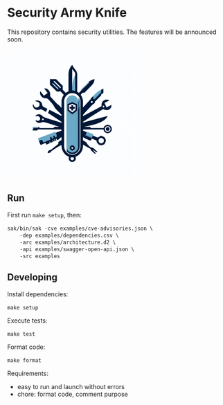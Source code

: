 # Security Army Knife

This repository contains security utilities. The features will be announced soon.

![alt text](logo.png)

## Run

First run `make setup`, then:

```
sak/bin/sak -cve examples/cve-advisories.json \
    -dep examples/dependencies.csv \
    -arc examples/architecture.d2 \
    -api examples/swagger-open-api.json \
    -src examples
```

## Developing

Install dependencies:

```
make setup
```

Execute tests:

```
make test
```

Format code:

```
make format
```

Requirements:

- easy to run and launch without errors
- chore: format code, comment purpose
